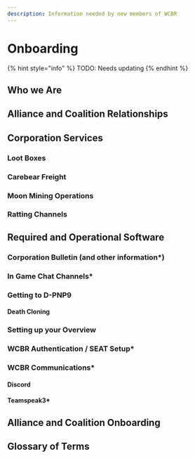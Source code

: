 ```yaml
---
description: Information needed by new members of WCBR
---
```


# Onboarding

{% hint style="info" %}
TODO: Needs updating
{% endhint %}

## Who we Are

## Alliance and Coalition Relationships

## Corporation Services

### Loot Boxes

### Carebear Freight

### Moon Mining Operations

### Ratting Channels

## Required and Operational Software

### Corporation Bulletin \(and other information\*\)

### In Game Chat Channels\*

### Getting to D-PNP9

#### Death Cloning

### Setting up your Overview

### **WCBR Authentication / SEAT Setup\***

### **WCBR Communications\***

#### **Discord**

#### **Teamspeak3\***

## **Alliance and Coalition Onboarding**

## **Glossary of Terms**

